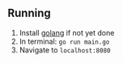 ## Running
1. Install [golang](https://go.dev/dl/) if not yet done
2. In terminal: `go run main.go`
3. Navigate to `localhost:8080`
